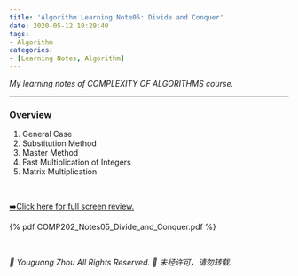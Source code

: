```yaml
---
title: 'Algorithm Learning Note05: Divide and Conquer'
date: 2020-05-12 10:29:40
tags:
- Algorithm
categories:
- [Learning Notes, Algorithm]
---
```


*My learning notes of COMPLEXITY OF ALGORITHMS course.*

----------------------------------------

### **Overview**
1. General Case
2. Substitution Method
3. Master Method
4. Fast Multiplication of Integers
5. Matrix Multiplication

<!-- more -->

<br>

<a href="COMP202_Notes05_Divide_and_Conquer.pdf">➡️Click here for full screen review.</a>

{% pdf COMP202_Notes05_Divide_and_Conquer.pdf %}

<br>

*🚫 Youguang Zhou All Rights Reserved.*
*🚫 未经许可，请勿转载.*